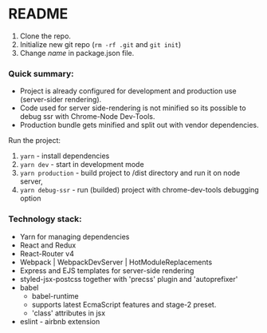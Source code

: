 # README #

1. Clone the repo.
2. Initialize new git repo (`rm -rf .git` and `git init`)
3. Change *name* in package.json file.

### Quick summary: ###

* Project is already configured for development and production use (server-sider rendering).
* Code used for server side-rendering is not minified so its possible to debug ssr with Chrome-Node Dev-Tools.
* Production bundle gets minified and split out with vendor dependencies.

Run the project:
1. `yarn` - install dependencies
2. `yarn dev` - start in development mode
3. `yarn production` - build project to /dist directory and run it on node server,
4. `yarn debug-ssr` - run (builded) project with chrome-dev-tools debugging option

### Technology stack: ###
* Yarn for managing dependencies
* React and Redux
* React-Router v4
* Webpack | WebpackDevServer | HotModuleReplacements
* Express and EJS templates for server-side rendering 
* styled-jsx-postcss together with 'precss' plugin and 'autoprefixer'
* babel
    * babel-runtime
    * supports latest EcmaScript features and stage-2 preset.
    * 'class' attributes in jsx
* eslint - airbnb extension